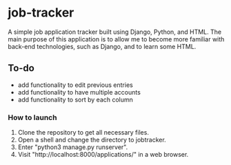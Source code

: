 # job-tracker
A simple job application tracker built using Django, Python, and HTML. The main purpose of this application is to allow me to become more familiar with back-end technologies, such as Django, and to learn some HTML. 

## To-do
- add functionality to edit previous entries
- add functionality to have multiple accounts
- add functionality to sort by each column

### How to launch
1. Clone the repository to get all necessary files.
2. Open a shell and change the directory to jobtracker.
3. Enter "python3 manage.py runserver".
4. Visit "http://localhost:8000/applications/" in a web browser.
